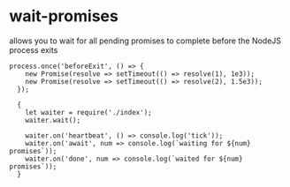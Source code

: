 # wait-promises
allows you to wait for all pending promises to complete before the NodeJS process exits 


```
process.once('beforeExit', () => {
    new Promise(resolve => setTimeout(() => resolve(1), 1e3));
    new Promise(resolve => setTimeout(() => resolve(2), 1.5e3));
  });
  
  {
    let waiter = require('./index');
    waiter.wait();

    waiter.on('heartbeat', () => console.log('tick'));
    waiter.on('await', num => console.log(`waiting for ${num} promises`));
    waiter.on('done', num => console.log(`waited for ${num} promises`));
  }

```
